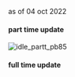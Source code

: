 as of 04 oct 2022 

#### part time update 

![idle_partt_pb85](https://user-images.githubusercontent.com/37848207/193939805-e9ed7244-a61e-4c61-8108-d88d08c2fd1d.png)


#### full time update 
